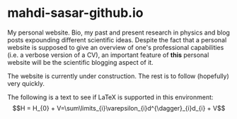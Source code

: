 # mahdi-sasar-github.io
My personal website. Bio, my past and present research in physics and blog posts expounding different scientific ideas.
Despite the fact that a personal website is supposed to give an overview of one's professional capabilities (i.e. a verbose version of a CV), an important feature of **this** personal website will be the scientific blogging aspect of it.

The website is currently under construction. The rest is to follow (hopefully) very quickly.

The following is a text to see if LaTeX is supported in this environment:
$$H = H_{0} + V=\sum\limits_{i}\varepsilon_{i}d^{\dagger}_{i}d_{i} + V$$

